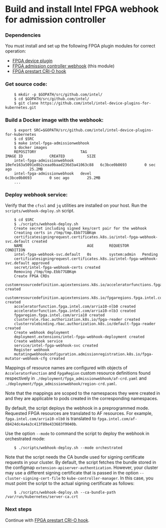 # Build and install Intel FPGA webhook for admission controller

### Dependencies

You must install and set up the following FPGA plugin modules for correct operation:

-   [FPGA device plugin](../fpga_plugin/README.md)
-   [FPGA admission controller webhook](README.md) (this module)
-   [FPGA prestart CRI-O hook](../fpga_crihook/README.md)

### Get source code:
```
    $ mkdir -p $GOPATH/src/github.com/intel/
    $ cd $GOPATH/src/github.com/intel/
    $ git clone https://github.com/intel/intel-device-plugins-for-kubernetes.git
```

### Build a Docker image with the webhook:
```
    $ export SRC=$GOPATH/src/github.com/intel/intel-device-plugins-for-kubernetes
    $ cd $SRC
    $ make intel-fpga-admissionwebhook
    $ docker images
    REPOSITORY                    TAG                                        IMAGE ID            CREATED          SIZE
    intel-fpga-admissionwebhook   10efe163a5091e8b2ceaa9baad236d3a41063c88   6c3bce0b8693        0 sec ago        25.2MB
    intel-fpga-admissionwebhook   devel                                      6c3bce0b8693        0 sec ago        25.2MB
    ...
```

### Deploy webhook service:

Verify that the `cfssl` and `jq` utilities are installed on your host.
Run the `scripts/webhook-deploy.sh` script.
```
    $ cd $SRC
    $ ./scripts/webhook-deploy.sh
    Create secret including signed key/cert pair for the webhook
    Creating certs in /tmp/tmp.Ebb77GBKqm
    certificatesigningrequest.certificates.k8s.io/intel-fpga-webhook-svc.default created
    NAME                             AGE       REQUESTOR      CONDITION
    intel-fpga-webhook-svc.default   0s        system:admin   Pending
    certificatesigningrequest.certificates.k8s.io/intel-fpga-webhook-svc.default approved
    secret/intel-fpga-webhook-certs created
    Removing /tmp/tmp.Ebb77GBKqm
    Create FPGA CRDs
    customresourcedefinition.apiextensions.k8s.io/acceleratorfunctions.fpga.intel.com created
    customresourcedefinition.apiextensions.k8s.io/fpgaregions.fpga.intel.com created
    acceleratorfunction.fpga.intel.com/arria10-nlb0 created
    acceleratorfunction.fpga.intel.com/arria10-nlb3 created
    fpgaregion.fpga.intel.com/arria10 created
    clusterrole.rbac.authorization.k8s.io/fpga-reader created
    clusterrolebinding.rbac.authorization.k8s.io/default-fpga-reader created
    Create webhook deployment
    deployment.extensions/intel-fpga-webhook-deployment created
    Create webhook service
    service/intel-fpga-webhook-svc created
    Register webhook
    mutatingwebhookconfiguration.admissionregistration.k8s.io/fpga-mutator-webhook-cfg created
```

Mappings of resource names are configured with objects of `AcceleratorFunction` and
`FpgaRegion` custom resource definitions found respectively in
`./deployment/fpga_admissionwebhook/af-crd.yaml` and `./deployment/fpga_admissionwebhook/region-crd.yaml`.

Note that the mappings are scoped to the namespaces they were created in
and they are applicable to pods created in the corresponding namespaces.

By default, the script deploys the webhook in a preprogrammed mode. Requested FPGA resources are translated to AF resources. For example,
`fpga.intel.com/arria10-nlb0` is translated to `fpga.intel.com/af-d8424dc4a4a3c413f89e433683f9040b`.

Use the option `--mode` to command the script to deploy the webhook in orchestrated mode:
```
    $ ./scripts/webhook-deploy.sh --mode orchestrated
```

Note that the script needs the CA bundle used for signing certificate
requests in your cluster. By default, the script fetches the bundle stored
in the configmap `extension-apiserver-authentication`. However, your cluster may use a different signing certificate that is passed in the option
`--cluster-signing-cert-file` to `kube-controller-manager`. In this case,
you must point the script to the actual signing certificate as follows:
```
    $ ./scripts/webhook-deploy.sh --ca-bundle-path /var/run/kubernetes/server-ca.crt
```

### Next steps

Continue with [FPGA prestart CRI-O hook](../fpga_crihook/README.md).
